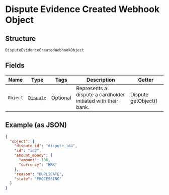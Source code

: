 
# Dispute Evidence Created Webhook Object

## Structure

`DisputeEvidenceCreatedWebhookObject`

## Fields

| Name | Type | Tags | Description | Getter |
|  --- | --- | --- | --- | --- |
| `Object` | [`Dispute`](../../doc/models/dispute.md) | Optional | Represents a dispute a cardholder initiated with their bank. | Dispute getObject() |

## Example (as JSON)

```json
{
  "object": {
    "dispute_id": "dispute_id4",
    "id": "id2",
    "amount_money": {
      "amount": 106,
      "currency": "HRK"
    },
    "reason": "DUPLICATE",
    "state": "PROCESSING"
  }
}
```

